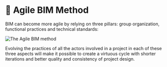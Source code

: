 # 🚀 Agile BIM Method

BIM can become more agile by relying on three pillars: group organization, functional practices and technical standards:

![The Agile BIM method](../../.gitbook/assets/agilebim-approach-principles.png)

Evolving the practices of all the actors involved in a project in each of these three aspects will make it possible to create a virtuous cycle with shorter iterations and better quality and consistency of project design.

